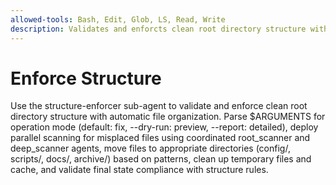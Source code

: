 ```yaml
---
allowed-tools: Bash, Edit, Glob, LS, Read, Write
description: Validates and enforcts clean root directory structure with automatic file organization
---
```


# Enforce Structure

Use the structure-enforcer sub-agent to validate and enforce clean root directory structure with automatic file organization. Parse $ARGUMENTS for operation mode (default: fix, --dry-run: preview, --report: detailed), deploy parallel scanning for misplaced files using coordinated root_scanner and deep_scanner agents, move files to appropriate directories (config/, scripts/, docs/, archive/) based on patterns, clean up temporary files and cache, and validate final state compliance with structure rules.
